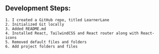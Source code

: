 ## Development Steps:
    1. I created a GitHub repo, titled LearnerLane
    2. Initialized Git locally
    3. Added README.md
    4. Installed React, TailwindCSS and React router along with React-icons
    5. Removed default files and folders
    6. Add project folders and files